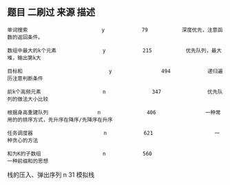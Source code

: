 ##     题目                      二刷过        来源         描述 

    单词搜索                        y            79           深度优先，注意函数的返回条件。

    数组中最大的k个元素               y            215           优先队列，最大堆，输出第k大

    目标和                            y                494            递归遍历注意判断条件

    前k个高频元素                    n               347               优先队列的做法大小比较

    根据身高重建队列                n               406                一种常用的的排序方式，先升序在降序/先降序在升序

    任务调度器                       n            621                    一种贪心的方法

    和为K的子数组                    n            560                      一种前缀和的思想

栈的压入、弹出序列                     n              31                    模拟栈
        
